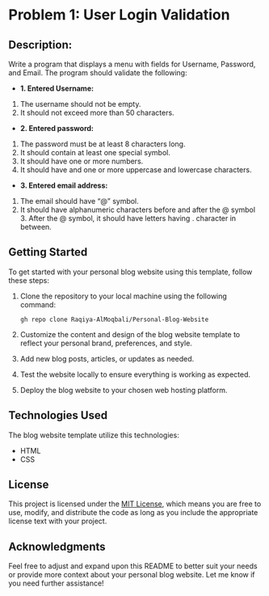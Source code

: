 # Problem 1: User Login Validation 
## Description: 
Write a program that displays a menu with fields for Username, Password, and Email. The program should validate the following: 
- **1. Entered Username:**
1. The username should not be empty. 
2. It should not exceed more than 50 characters. 
- **2. Entered password:**
1. The password must be at least 8 characters long. 
2. It should contain at least one special symbol. 
3. It should have one or more numbers. 
4. It should have and one or more uppercase and lowercase characters. 
- **3. Entered email address:**
1. The email should have “@” symbol. 
2. It should have alphanumeric characters before and after the @ symbol 3. After the @ symbol, it should have letters having . character in between.

## Getting Started

To get started with your personal blog website using this template, follow these steps:

1. Clone the repository to your local machine using the following command:

   ```
   gh repo clone Raqiya-AlMoqbali/Personal-Blog-Website
   ```

2. Customize the content and design of the blog website template to reflect your personal brand, preferences, and style.
3. Add new blog posts, articles, or updates as needed.
4. Test the website locally to ensure everything is working as expected.
5. Deploy the blog website to your chosen web hosting platform.

## Technologies Used

The blog website template utilize this technologies:
- HTML
- CSS

## License

This project is licensed under the [MIT License](LICENSE), which means you are free to use, modify, and distribute the code as long as you include the appropriate license text with your project.

## Acknowledgments

Feel free to adjust and expand upon this README to better suit your needs or provide more context about your personal blog website. Let me know if you need further assistance!
